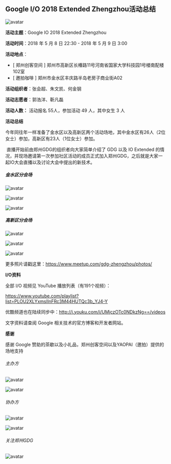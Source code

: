 ## Google I/O 2018 Extended Zhengzhou活动总结

![avatar](http://p84y6k7lc.bkt.clouddn.com/IO2018.gif)

**活动主题**：Google IO 2018 Extended Zhengzhou

**活动时间**：2018 年 5 月 8 日 22:30 - 2018 年 5 月 9 日 3:00

**活动地点**：

- [ 郑州创客空间 ] 郑州市高新区长椿路11号河南省国家大学科技园1号楼南配楼102室  
- [ 邀拍咖啡 ] 郑州市金水区丰庆路半岛老房子商业街A02 

**活动组织者**：张会超、朱文凯、何金钢

**活动志愿者**：郭浩洋、靳凡磊

**活动人数：** 活动报名 55人，参加活动 49 人，其中女生 3 人

**活动总结**

​	今年同往年一样准备了金水区以及高新区两个活动场地，其中金水区有26人（2位女士）参加，高新区有23人（1位女士）参加。

​	直播开始前由郑州GDG的组织者向大家简单介绍了 GDG 以及 IO Extended 的情况，并现场邀请第一次参加社区活动的成员正式加入郑州GDG，之后就是大家一起IO大会直播以及讨论大会中提出的新技术。

##### 金水区分会场

![avatar](https://secure.meetupstatic.com/photos/event/4/4/7/e/600_471017534.jpeg)

![avatar](https://secure.meetupstatic.com/photos/event/4/4/3/f/600_471017471.jpeg)

![avatar](https://secure.meetupstatic.com/photos/event/4/3/e/c/600_471017388.jpeg)

##### 高新区分会场

![avatar](https://secure.meetupstatic.com/photos/event/3/0/a/0/600_470952448.jpeg)

![avatar](https://secure.meetupstatic.com/photos/event/3/0/9/4/600_470952436.jpeg)

![avatar](https://secure.meetupstatic.com/photos/event/2/b/a/d/600_470951181.jpeg)

更多照片请戳这里：https://www.meetup.com/gdg-zhengzhou/photos/

**I/O资料**

全部 I/O 视频见 YouTube 播放列表（有191个视频）：

https://www.youtube.com/playlist?list=PLOU2XLYxmsIInFRc3M44HUTQc3b_YJ4-Y

优酷频道也在陆续同步中：http://i.youku.com/i/UMjczOTc0NDkzNg==/videos

文字资料请查阅 Google 相关技术的官方博客和开发者网站。

**感谢**

感谢 Google 赞助的茶歇以及小礼品，郑州创客空间以及YAOPAI（邀拍）提供的场地支持

###### 主办方

![avatar](http://p84y6k7lc.bkt.clouddn.com/%E9%83%91%E5%B7%9EGDG.webp)

![avatar](http://p84y6k7lc.bkt.clouddn.com/GoogleDevelopers.webp)

###### 协办方

![avatar](http://p84y6k7lc.bkt.clouddn.com/%E9%83%91%E5%B7%9E%E5%88%9B%E5%AE%A2%E7%A9%BA%E9%97%B4.webp)

![avatar](http://p84y6k7lc.bkt.clouddn.com/YAOPAI.webp)

###### 关注郑州GDG

![avatar](http://p84y6k7lc.bkt.clouddn.com/%E4%BA%8C%E7%BB%B4%E7%A0%81.webp)
